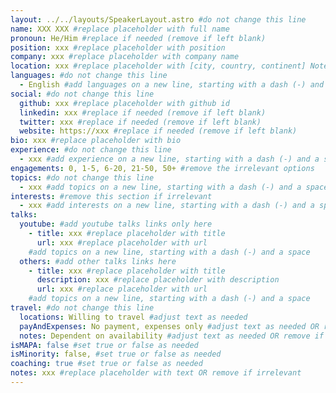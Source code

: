 ```yaml
---
layout: ../../layouts/SpeakerLayout.astro #do not change this line
name: XXX XXX #replace placeholder with full name
pronoun: He/Him #replace if needed (remove if left blank)
position: xxx #replace placeholder with position
company: xxx #replace placeholder with company name
location: xxx #replace placeholder with [city, country, continent] Note: USA, UK
languages: #do not change this line
  - English #add languages on a new line, starting with a dash (-) and a space
social: #do not change this line
  github: xxx #replace placeholder with github id
  linkedin: xxx #replace if needed (remove if left blank)
  twitter: xxx #replace if needed (remove if left blank)
  website: https://xxx #replace if needed (remove if left blank)
bio: xxx #replace placeholder with bio
experience: #do not change this line
  - xxx #add experience on a new line, starting with a dash (-) and a space
engagements: 0, 1-5, 6-20, 21-50, 50+ #remove the irrelevant options
topics: #do not change this line
  - xxx #add topics on a new line, starting with a dash (-) and a space
interests: #remove this section if irrelevant
  - xxx #add interests on a new line, starting with a dash (-) and a space
talks:
  youtube: #add youtube talks links only here
    - title: xxx #replace placeholder with title
      url: xxx #replace placeholder with url
    #add topics on a new line, starting with a dash (-) and a space
  others: #add other talks links here
    - title: xxx #replace placeholder with title
      description: xxx #replace placeholder with description
      url: xxx #replace placeholder with url
    #add topics on a new line, starting with a dash (-) and a space
travel: #do not change this line
  locations: Willing to travel #adjust text as needed
  payAndExpenses: No payment, expenses only #adjust text as needed OR remove if irrelevant
  notes: Dependent on availability #adjust text as needed OR remove if irrelevant
isMAPA: false #set true or false as needed
isMinority: false, #set true or false as needed
coaching: true #set true or false as needed
notes: xxx #replace placeholder with text OR remove if irrelevant
---
```

